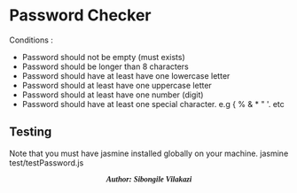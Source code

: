 # Password Checker

Conditions :
<ul>
    <li>Password should not be empty (must exists)</li>
    <li>Password should be longer than 8 characters</li>
    <li>Password should have at least have one lowercase letter</li>
    <li>Password should at least have one uppercase letter</li>
    <li>Password should at least have one number (digit)</li>
    <li>Password should have at least one special character. e.g { % & * " '. etc</li>
</ul>

## Testing
Note that you must have jasmine installed globally on your machine.
jasmine test/testPassword.js

<p style="text-align: center; font-style: italic; font-family: comic-sans;"><strong>Author: Sibongile Vilakazi</strong></p>
